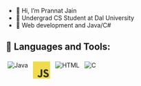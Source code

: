 - 👋 Hi, I’m Prannat Jain
- 👀 Undergrad CS Student at Dal University
- 🌱 Web development and Java/C#

<!---
prannat-jain/prannat-jain is a ✨ special ✨ repository because its `README.md` (this file) appears on your GitHub profile.
You can click the Preview link to take a look at your changes.
--->

## 🧰 Languages and Tools:
<p align="left">
<img src="https://w7.pngwing.com/pngs/558/106/png-transparent-java-software-development-computer-icons-application-software-source-code-java-icon-logo-mobile-app-development-computer-programming-thumbnail.png" alt="Java" height="40" style="vertical-align:top; margin:4px">
<img src="https://raw.githubusercontent.com/voodootikigod/logo.js/master/js.png" alt="Javascript" height="40" style="vertical-align:top; margin:4px">
<img src="https://iconarchive.com/download/i58520/dakirby309/windows-8-metro/Apps-HTML-5-Metro.ico" alt="HTML" height="40" style="vertical-align:top; margin:4px">
<img src="https://toppng.com/uploads/preview/c-programming-icon-c-programming-language-logo-11562945679duaxtn3yq0.png" alt="C" height="40" style="vertical-align:top; margin:4px">  
</p>
